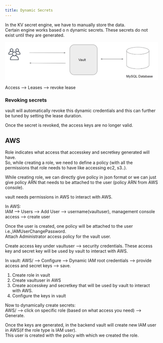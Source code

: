 ```yaml
---
title: Dynamic Secrets
---
```


In the KV secret engine, we have to manually store the data.  
Certain engine works based o n dynamic secrets. These secrets do not exist until they are generated.   

![dynamic-secrets](./dynamic-secrets.png)

Access --> Leases --> revoke lease

### Revoking secrets

vault will automatically revoke this dynamic credentials and this can further be tuned by setting the lease duration.   

Once the secret is revoked, the access keys are no longer valid.   

## AWS

Role indicates what access that accesskey and secretkey generated will have.  
So, while creating a role, we need to define a policy (with all the permissions that role needs to have like accessing ec2, s3..).  

While creating role, we can directly give policy in json format or we can just give policy ARN that needs to be attached to the user (policy ARN from AWS console).

vault needs permissions in AWS to interact with AWS.  

In AWS:  
IAM --> Users --> Add User --> username(vaultuser), management console access --> create user

Once the user is created, one policy will be attached to the user i.e.,IAMUserChangePassword.  
Attach Administrator access policy for the vault user.  

Create access key under vaultuser --> security credentials.
These access key and secret key will be used by vault to interact with AWS.

In vault:
AWS/ --> Configure --> Dynamic IAM root credentials --> provide access and secret keys --> save.

1. Create role in vault
2. Create vaultuser in AWS
3. Create accesskey and secretkey that will be used by vault to interact with AWS. 
4. Configure the keys in vault

Now to dynamically create secrets:  
AWS/ --> click on specific role (based on what access you need) --> Generate.  

Once the keys are generated, in the backend vault will create new IAM user in AWS(if the role type is IAM user).  
This user is created with the policy with which we created the role.  







